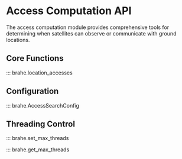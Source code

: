 # Access Computation API

The access computation module provides comprehensive tools for determining when satellites can observe or communicate with ground locations.

## Core Functions

::: brahe.location_accesses

## Configuration

::: brahe.AccessSearchConfig

## Threading Control

::: brahe.set_max_threads

::: brahe.get_max_threads
